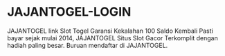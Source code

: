 # JAJANTOGEL-LOGIN
JAJANTOGEL  link Slot Togel  Garansi Kekalahan 100 Saldo Kembali Pasti bayar sejak mulai 2014, JAJANTOGEL Situs Slot Gacor Terkomplit dengan hadiah paling besar. Buruan mendaftar di JAJANTOGEL.
